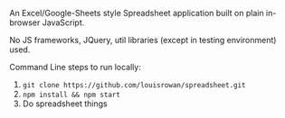 An Excel/Google-Sheets style Spreadsheet application built on plain in-browser JavaScript.

No JS frameworks, JQuery, util libraries (except in testing environment) used.

Command Line steps to run locally:
1. `git clone https://github.com/louisrowan/spreadsheet.git`
2. `npm install && npm start`
3. Do spreadsheet things